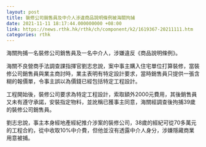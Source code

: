 ```yaml
---
layout: post
title: 裝修公司銷售員及中介人涉違商品說明條例被海關拘捕
date: 2021-11-11 18:17:44.000000000 +08:00
link: https://news.rthk.hk/rthk/ch/component/k2/1619367-20211111.htm
categories: rthk
---
```


海關拘捕一名裝修公司銷售員及一名中介人，涉嫌違反《商品說明條例》。

海關不良營商手法調查課指揮官劉志忠說，案中事主購入住宅單位打算裝修，當裝修公司銷售員與業主商討時，業主表明有特定設計要求，當時銷售員只提供一張含糊的報價單，令事主誤以為價錢已經包括特定工程設計。

工程開始後，裝修公司要求為特定工程設計，索取額外2000元費用，其後銷售員又未有遵守承諾，安裝指定物料，並訛稱已獲事主同意，海關經調查後拘捕39歲的裝修公司銷售員。

劉志忠說，事主本身經地產經紀推介涉案的裝修公司，38歲的經紀可從70多萬元的工程合約，從中收取10%中介費，但他並沒有透露中介人身分，涉嫌隱藏商業用意被捕。

